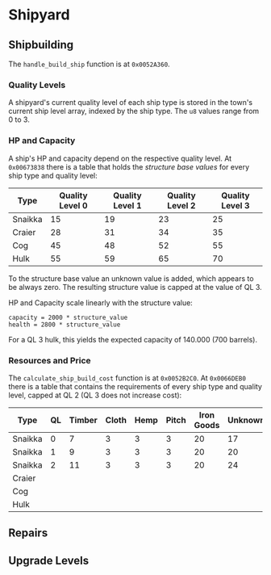 # Shipyard

## Shipbuilding
The `handle_build_ship` function is at `0x0052A360`.

### Quality Levels
A shipyard's current quality level of each ship type is stored in the town's current ship level array, indexed by the ship type.
The `u8` values range from 0 to 3.

### HP and Capacity
A ship's HP and capacity depend on the respective quality level.
At `0x00673838` there is a table that holds the *structure base values* for every ship type and quality level:

|Type|Quality Level 0|Quality Level 1|Quality Level 2|Quality Level 3|
|-|-|-|-|-|
|Snaikka|15|19|23|25|
|Craier|28|31|34|35|
|Cog|45|48|52|55|
|Hulk|55|59|65|70|

To the structure base value an unknown value is added, which appears to be always zero. The resulting structure value is capped at the value of QL 3.

HP and Capacity scale linearly with the structure value:
```
capacity = 2000 * structure_value
health = 2800 * structure_value
```
For a QL 3 hulk, this yields the expected capacity of 140.000 (700 barrels).


### Resources and Price
The `calculate_ship_build_cost` function is at `0x0052B2C0`.
At `0x0066DEB0` there is a table that contains the requirements of every ship type and quality level, capped at QL 2 (QL 3 does not increase cost):

|Type|QL|Timber|Cloth|Hemp|Pitch|Iron Goods|Unknown|Base Price|Unknown|
|-|-|-|-|-|-|-|-|-|-|
|Snaikka|0|7|3|3|3|20|17|7.650|11.414|
|Snaikka|1|9|3|3|3|20|20|8.200|12.074|
|Snaikka|2|11|3|3|3|20|24|8.800|12.784|
|Craier|
|Cog|
|Hulk|

## Repairs

## Upgrade Levels
